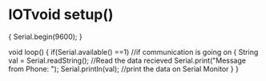 # IOTvoid setup() 
{
  Serial.begin(9600);
}

void loop() 
{
  if(Serial.available() ==1)   //if communication is going on
  {
    String val = Serial.readString();   //Read the data recieved
    Serial.print("Message from Phone: ");
    Serial.println(val); //print the data on Serial Monitor
  }
}
